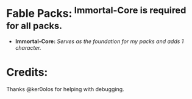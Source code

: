 # Fable Packs:<sup> **Immortal-Core is required for all packs.**</sup>
- **Immortal-Core:** *Serves as the foundation for my packs and adds 1 character.*

# Credits:
Thanks @ker0olos for helping with debugging.


